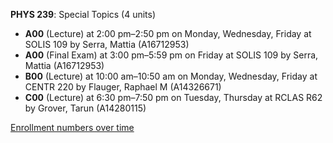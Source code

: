 **PHYS 239**: Special Topics (4 units)

- **A00** (Lecture) at 2:00 pm–2:50 pm on Monday, Wednesday, Friday at SOLIS 109 by Serra, Mattia (A16712953)
- **A00** (Final Exam) at 3:00 pm–5:59 pm on Friday at SOLIS 109 by Serra, Mattia (A16712953)
- **B00** (Lecture) at 10:00 am–10:50 am on Monday, Wednesday, Friday at CENTR 220 by Flauger, Raphael M (A14326671)
- **C00** (Lecture) at 6:30 pm–7:50 pm on Tuesday, Thursday at RCLAS R62 by Grover, Tarun (A14280115)

[Enrollment numbers over time](./PHYS239.tsv)
